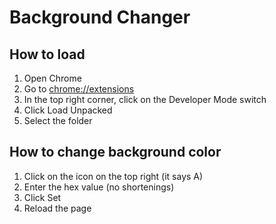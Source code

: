 # Background Changer
## How to load
1. Open Chrome
2. Go to [chrome://extensions](chrome://extensions)
3. In the top right corner, click on the Developer Mode switch
4. Click Load Unpacked
5. Select the folder
## How to change background color
1. Click on the icon on the top right (it says A)
2. Enter the hex value (no shortenings)
3. Click Set
4. Reload the page

